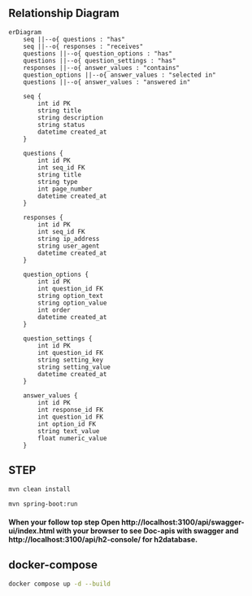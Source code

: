 ## Relationship Diagram
```mermaid
erDiagram
    seq ||--o{ questions : "has"
    seq ||--o{ responses : "receives"
    questions ||--o{ question_options : "has"
    questions ||--o{ question_settings : "has"
    responses ||--o{ answer_values : "contains"
    question_options ||--o{ answer_values : "selected in"
    questions ||--o{ answer_values : "answered in"

    seq {
        int id PK
        string title
        string description
        string status
        datetime created_at
    }

    questions {
        int id PK
        int seq_id FK
        string title
        string type
        int page_number
        datetime created_at
    }

    responses {
        int id PK
        int seq_id FK
        string ip_address
        string user_agent
        datetime created_at
    }

    question_options {
        int id PK
        int question_id FK
        string option_text
        string option_value
        int order
        datetime created_at
    }

    question_settings {
        int id PK
        int question_id FK
        string setting_key
        string setting_value
        datetime created_at
    }

    answer_values {
        int id PK
        int response_id FK
        int question_id FK
        int option_id FK
        string text_value
        float numeric_value
    }
```

## STEP

```bash
mvn clean install
```
```bash
mvn spring-boot:run
```

#### When your follow top step Open http://localhost:3100/api/swagger-ui/index.html with your browser to see Doc-apis with swagger and http://localhost:3100/api/h2-console/ for h2database.

## docker-compose

```bash
docker compose up -d --build
```